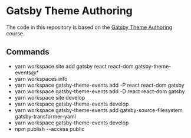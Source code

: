 # Gatsby Theme Authoring

The code in this repository is based on the
[Gatsby Theme Authoring](https://egghead.io/courses/gatsby-theme-authoring)
course.

## Commands

- yarn workspace site add gatsby react react-dom gatsby-theme-events@\*
- yarn workspaces info
- yarn workspace gatsby-theme-events add -P react react-dom gatsby
- yarn workspace gatsby-theme-events add -D react react-dom gatsby
- yarn workspace site develop
- yarn workspace gatsby-theme-events develop
- yarn workspace gatsby-theme-events add gatsby-source-filesystem gatsby-transformer-yaml
- yarn workspace gatsby-theme-events develop
- npm publish --access public
